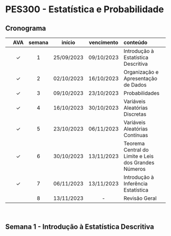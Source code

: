 # PES300 - Estatística e Probabilidade

## Cronograma

|   | AVA | semana | início | vencimento | conteúdo |
|:---:|:---:|:---:|:---:|:---:|:---|
|  | &check; | 1 | 25/09/2023 | 09/10/2023 | Introdução à Estatística Descritiva |
|  | &check; | 2 | 02/10/2023 | 16/10/2023 | Organização e Apresentação de Dados |
|  | &check; | 3 | 09/10/2023 | 23/10/2023 | Probabilidades |
|  | &check; | 4 | 16/10/2023 | 30/10/2023 | Variáveis Aleatórias Discretas |
|  | &check; | 5 | 23/10/2023 | 06/11/2023 | Variáveis Aleatórias Contínuas |
|  | &check; | 6 | 30/10/2023 | 13/11/2023 | Teorema Central do Limite e Leis dos Grandes Números |
|  | &check; | 7 | 06/11/2023 | 13/11/2023 | Introdução à Inferência Estatística |
|  |  | 8 | 13/11/2023 | - | Revisão Geral |

<br>


## Semana 1 - Introdução à Estatística Descritiva

|  |  |  |  |
|:---:|:---:|:---|:---|